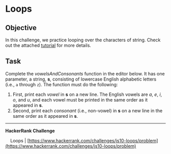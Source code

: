 # Loops

## Objective

In this challenge, we practice looping over the characters of string. Check out the attached [tutorial](https://www.hackerrank.com/challenges/js10-loops/topics) for more details.

## Task

Complete the _vowelsAndConsonants_ function in the editor below. It has one parameter, a string, **s**, consisting of lowercase English alphabetic letters (i.e., `a` through `z`). The function must do the following:

1. First, print each _vowel_ in **s** on a new line. The English vowels are _a_, _e_, _i_, _o_, and _u_, and each vowel must be printed in the same order as it appeared in **s**.
2. Second, print each _consonant_ (i.e., non-vowel) in **s** on a new line in the same order as it appeared in **s**.

---

**HackerRank Challenge** &#10;

&nbsp;&nbsp;&nbsp;&nbsp;Loops | [https://www.hackerrank.com/challenges/js10-loops/problem](https://www.hackerrank.com/challenges/js10-loops/problem)
